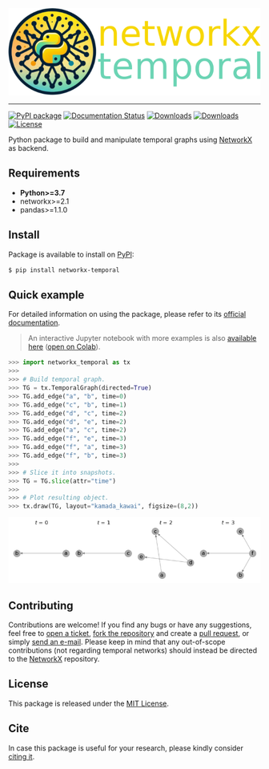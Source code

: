 [![networkx-temporal](https://github.com/nelsonaloysio/networkx-temporal/raw/main/docs/figure/banner.png)]()

___

[![PyPI package](https://badge.fury.io/py/networkx-temporal.svg)](https://pypi.org/p/networkx-temporal/)
[![Documentation Status](https://readthedocs.org/projects/networkx-temporal/badge/?version=latest)](https://networkx-temporal.readthedocs.io/en/latest)
[![Downloads](https://static.pepy.tech/badge/networkx-temporal)](https://pepy.tech/project/networkx-temporal)
[![Downloads](https://static.pepy.tech/badge/networkx-temporal/month)](https://pepy.tech/project/networkx-temporal)
[![License](https://img.shields.io/pypi/l/networkx-temporal)](https://github.com/nelsonaloysio/networkx-temporal/blob/main/LICENSE.md)

Python package to build and manipulate temporal graphs using [NetworkX](https://pypi.org/project/networkx/) as backend.

## Requirements

* **Python>=3.7**
* networkx>=2.1
* pandas>=1.1.0

## Install

Package is available to install on [PyPI](https://pypi.org/project/networkx-temporal/):

```bash
$ pip install networkx-temporal
```

## Quick example

For detailed information on using the package, please refer to its [official documentation](https://networkx-temporal.readthedocs.io/en/latest/).

> An interactive Jupyter notebook with more examples is also [available here](https://github.com/nelsonaloysio/networkx-temporal/blob/main/notebook/networkx-temporal.ipynb) ([open on Colab](https://colab.research.google.com/github/nelsonaloysio/networkx-temporal/blob/main/notebook/networkx-temporal.ipynb)).

```python
>>> import networkx_temporal as tx
>>>
>>> # Build temporal graph.
>>> TG = tx.TemporalGraph(directed=True)
>>> TG.add_edge("a", "b", time=0)
>>> TG.add_edge("c", "b", time=1)
>>> TG.add_edge("d", "c", time=2)
>>> TG.add_edge("d", "e", time=2)
>>> TG.add_edge("a", "c", time=2)
>>> TG.add_edge("f", "e", time=3)
>>> TG.add_edge("f", "a", time=3)
>>> TG.add_edge("f", "b", time=3)
>>>
>>> # Slice it into snapshots.
>>> TG = TG.slice(attr="time")
>>>
>>> # Plot resulting object.
>>> tx.draw(TG, layout="kamada_kawai", figsize=(8,2))
```

![png](https://github.com/nelsonaloysio/networkx-temporal/raw/main/docs/figure/fig_7.png)

## Contributing

Contributions are welcome! If you find any bugs or have any suggestions, feel free to [open a ticket](issues/new), [fork the repository](fork) and create a [pull request](compare), or simply [send an e-mail](mailto:nelson.reis@phd.unipi.it).
Please keep in mind that any out-of-scope contributions (not regarding temporal networks) should instead be directed to the [NetworkX](https://github.com/networkx/networkx) repository.

## License

This package is released under the [MIT License](LICENSE.md).

## Cite

In case this package is useful for your research, please kindly consider [citing it](https://networkx-temporal.readthedocs.io/en/latest/cite.html).
